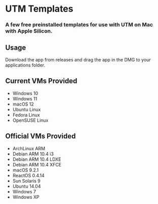 # UTM Templates

### A few free preinstalled templates for use with UTM on Mac with Apple Silicon.

## Usage

Download the app from releases and drag the app in the DMG to your applications folder.

## Current VMs Provided
* Windows 10
* Windows 11
* macOS 12
* Ubuntu Linux
* Fedora Linux
* OpenSUSE Linux

## Official VMs Provided
* ArchLinux ARM
* Debian ARM 10.4 i3
* Debian ARM 10.4 LDXE
* Debian ARM 10.4 XFCE
* macOS 9.2.1
* ReactOS 0.4.14
* Sun Solaris 9
* Ubuntu 14.04
* Windows 7
* Windows XP